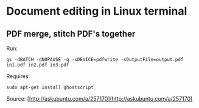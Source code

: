 Document editing in Linux terminal
==================================

PDF merge, stitch PDF's together
--------------------------------
Run:

    gs -dBATCH -dNOPAUSE -q -sDEVICE=pdfwrite -sOutputFile=output.pdf in1.pdf in2.pdf in3.pdf

Requires:

    sudo apt-get install ghostscript


Source: [http://askubuntu.com/a/257170](http://askubuntu.com/a/257170)